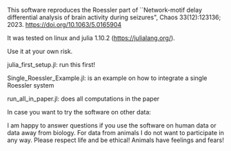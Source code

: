 This software reproduces the Roessler part of ``Network-motif delay differential analysis of brain activity during seizures", Chaos 33(12):123136; 2023. https://doi.org/10.1063/5.0165904

It was tested on linux and julia 1.10.2 (https://julialang.org/).

Use it at your own risk.


julia_first_setup.jl:  run this first!


Single_Roessler_Example.jl:   is an example on how to integrate a single Roessler system

run_all_in_paper.jl:          does all computations in the paper



In case you want to try the software on other data:

I am happy to answer questions if you use the software on human data or data away from biology. 
For data from animals I do not want to participate in any way. Please respect life and be ethical! Animals have feelings and fears!
